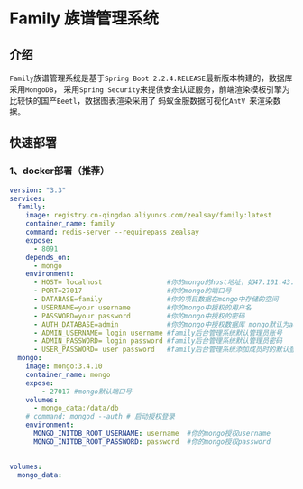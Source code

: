 # Family 族谱管理系统
## 介绍
`Family`族谱管理系统是基于`Spring Boot 2.2.4.RELEASE`最新版本构建的，数据库采用`MongoDB`，
采用`Spring Security`来提供安全认证服务，前端渲染模板引擎为比较快的国产`Beetl`，数据图表渲染采用了
蚂蚁金服数据可视化`AntV `来渲染数据。
## 快速部署
### 1、docker部署（推荐）

```yaml
version: "3.3"
services:
  family:
    image: registry.cn-qingdao.aliyuncs.com/zealsay/family:latest
    container_name: family
    command: redis-server --requirepass zealsay
    expose:
      - 8091
    depends_on:
      - mongo
    environment:
      - HOST= localhost                #你的mongo的host地址，如47.101.43.123
      - PORT=27017                     #你的mongo的端口号
      - DATABASE=family                #你的项目数据在mongo中存储的空间
      - USERNAME=your username         #你的mongo中授权的用户名
      - PASSWORD=your password         #你的mongo中授权的密码
      - AUTH_DATABASE=admin            #你的mongo中授权数据库 mongo默认为admin
      - ADMIN_USERNAME= login username #family后台管理系统默认管理员账号
      - ADMIN_PASSWORD= login password #family后台管理系统默认管理员密码
      - USER_PASSWORD= user password   #family后台管理系统添加成员时的默认登录密码
  mongo:
    image: mongo:3.4.10
    container_name: mongo
    expose:
        - 27017 #mongo默认端口号
    volumes:
      - mongo_data:/data/db
    # command: mongod --auth # 启动授权登录
    environment: 
      MONGO_INITDB_ROOT_USERNAME: username  #你的mongo授权username
      MONGO_INITDB_ROOT_PASSWORD: password  #你的mongo授权password
    

volumes:
  mongo_data:
```